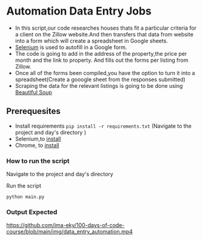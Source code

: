 # Automation Data Entry Jobs 
- In this script,our code researches houses thats fit a particular criteria for a client on the Zillow website.And then transfers that data from website into a form which will create a spreadsheet in Google sheets.
- [Selenium](https://selenium-python.readthedocs.io/) is used  to autofill in a Google form.
- The code is going to add in the address of the property,the price per month and the link to property. And fills out the forms per listing from Zillow.
- Once all of the forms been compiled,you  have the option to turn it into a spreadsheet(Create a gooogle sheet from the responses submitted)
- Scraping the data for the relevant listings is going to be done using [Beautiful Soup](https://www.crummy.com/software/BeautifulSoup/bs4/doc/)

## Prerequesites
- Install requirements `pip install -r requirements.txt` (Navigate to the project and day's directory )
- Selenium,to [install](https://chromedriver.chromium.org/downloads)
- Chrome, to [install](https://www.google.com/intl/en_uk/chrome/)

### How to run the script
Navigate to the project and day's directory

Run the script

`python main.py`

### Output Expected 

https://github.com/ima-eky/100-days-of-code-course/blob/main/img/data_entry_automation.mp4
